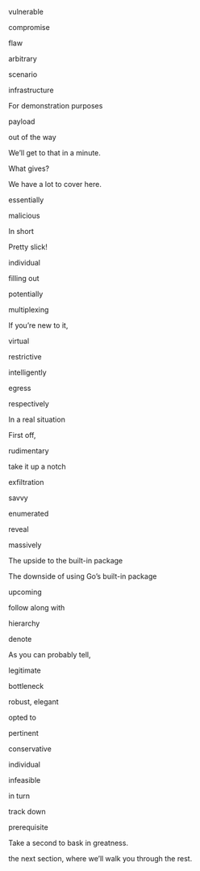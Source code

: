 vulnerable

compromise

flaw

arbitrary

scenario

infrastructure

For demonstration purposes

payload

out of the way

We’ll get to that in a minute. 

What gives?

We have a lot to cover here. 

essentially

malicious

In short

Pretty slick!

individual

filling out

potentially

multiplexing

If you’re new to it, 

virtual

restrictive 

intelligently

egress

respectively

In a real situation

First off, 

rudimentary

take it up a notch



exfiltration

savvy

enumerated

reveal

massively

The upside to the built-in package

The downside of using Go’s built-in package

upcoming

follow along with

hierarchy

denote

As you can probably tell,

legitimate

bottleneck

 robust, elegant 

opted to

pertinent

conservative

individual

infeasible

in turn

track down

prerequisite

Take a second to bask in greatness.

the next section, where we’ll walk you through the rest.
